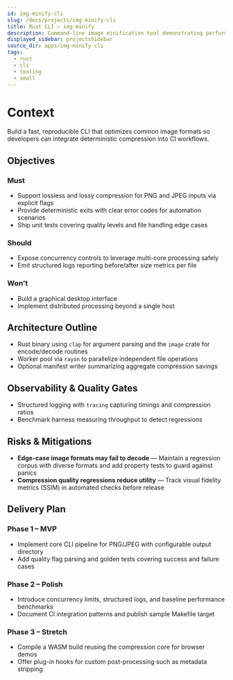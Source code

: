 ```yaml
---
id: img-minify-cli
slug: /docs/projects/img-minify-cli
title: Rust CLI – img-minify
description: Command-line image minification tool demonstrating performant Rust pipelines.
displayed_sidebar: projectsSidebar
source_dir: apps/img-minify-cli
tags:
  - rust
  - cli
  - tooling
  - small
---
```

# Context

Build a fast, reproducible CLI that optimizes common image formats so developers can integrate deterministic compression into CI workflows.

## Objectives

### Must
- Support lossless and lossy compression for PNG and JPEG inputs via explicit flags
- Provide deterministic exits with clear error codes for automation scenarios
- Ship unit tests covering quality levels and file handling edge cases

### Should
- Expose concurrency controls to leverage multi-core processing safely
- Emit structured logs reporting before/after size metrics per file

### Won't
- Build a graphical desktop interface
- Implement distributed processing beyond a single host

## Architecture Outline

- Rust binary using `clap` for argument parsing and the `image` crate for encode/decode routines
- Worker pool via `rayon` to parallelize independent file operations
- Optional manifest writer summarizing aggregate compression savings

## Observability & Quality Gates

- Structured logging with `tracing` capturing timings and compression ratios
- Benchmark harness measuring throughput to detect regressions

## Risks & Mitigations

- **Edge-case image formats may fail to decode** — Maintain a regression corpus with diverse formats and add property tests to guard against panics
- **Compression quality regressions reduce utility** — Track visual fidelity metrics (SSIM) in automated checks before release

## Delivery Plan

### Phase 1 – MVP
- Implement core CLI pipeline for PNG/JPEG with configurable output directory
- Add quality flag parsing and golden tests covering success and failure cases

### Phase 2 – Polish
- Introduce concurrency limits, structured logs, and baseline performance benchmarks
- Document CI integration patterns and publish sample Makefile target

### Phase 3 – Stretch
- Compile a WASM build reusing the compression core for browser demos
- Offer plug-in hooks for custom post-processing such as metadata stripping
